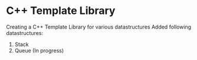 # C++ Template Library
Creating a C++ Template Library for various datastructures
Added following datastructures:
1. Stack
2. Queue (In progress)

